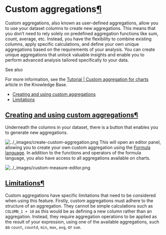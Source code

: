 Custom aggregations[¶](#custom-aggregations "Permalink to this heading")
========================================================================


Custom aggregations, also known as user\-defined aggregations, allow you to use your dataset columns to create new aggregations.
This means that you don’t need to rely solely on predefined aggregation functions like sum, count, average, etc.
Instead, you have the flexibility to combine existing columns, apply specific calculations, and define your own unique aggregations based on the requirements of your analysis.
You can create unique aggregations that unlock valuable insights and enable you to perform advanced analysis tailored specifically to your data.



See also


For more information, see the [Tutorial \| Custom aggregation for charts](https://knowledge.dataiku.com/latest/data-viz/charts/tutorial-custom-aggregation.html) article in the Knowledge Base.




* [Creating and using custom aggregations](#creating-and-using-custom-aggregations)
* [Limitations](#limitations)




[Creating and using custom aggregations](#id1)[¶](#creating-and-using-custom-aggregations "Permalink to this heading")
----------------------------------------------------------------------------------------------------------------------


Underneath the columns in your dataset, there is a button that enables you to generate new aggregations.


![../_images/create-custom-aggregation.png](../_images/create-custom-aggregation.png)
This will open an editor panel, allowing you to create your own custom aggregation using the [Formula language](../formula/index.html).
In addition to the functions and operators of the formula language, you also have access to all aggregations available on charts.


![../_images/custom-measure-editor.png](../_images/custom-measure-editor.png)

[Limitations](#id2)[¶](#limitations "Permalink to this heading")
----------------------------------------------------------------


Custom aggregations have specific limitations that need to be considered when using this feature.
Firstly, custom aggregations must adhere to the structure of an aggregation. They cannot be simple calculations such as `COLUMN_1 + 10` as this would be as defining a new column rather than an aggregation.
Instead, they require aggregation operations to be applied as the result of your expression, using one of the available aggregations, such as `count`, `countd`, `min`, `max`, `avg`, or `sum`.